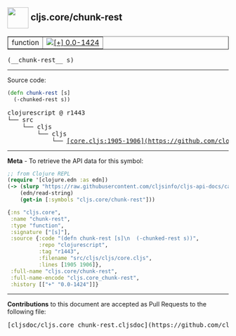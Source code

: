 ## <img width="48px" valign="middle" src="http://i.imgur.com/Hi20huC.png"> cljs.core/chunk-rest

 <table border="1">
<tr>

<td>function</td>
<td><a href="https://github.com/cljsinfo/cljs-api-docs/tree/0.0-1424"><img valign="middle" alt="[+] 0.0-1424" src="https://img.shields.io/badge/+-0.0--1424-lightgrey.svg"></a> </td>
</tr>
</table>

 <samp>
(__chunk-rest__ s)<br>
</samp>

---





Source code:

```clj
(defn chunk-rest [s]
  (-chunked-rest s))
```

 <pre>
clojurescript @ r1443
└── src
    └── cljs
        └── cljs
            └── <ins>[core.cljs:1905-1906](https://github.com/clojure/clojurescript/blob/r1443/src/cljs/cljs/core.cljs#L1905-L1906)</ins>
</pre>


---

__Meta__ - To retrieve the API data for this symbol:

```clj
;; from Clojure REPL
(require '[clojure.edn :as edn])
(-> (slurp "https://raw.githubusercontent.com/cljsinfo/cljs-api-docs/catalog/cljs-api.edn")
    (edn/read-string)
    (get-in [:symbols "cljs.core/chunk-rest"]))
```

```clj
{:ns "cljs.core",
 :name "chunk-rest",
 :type "function",
 :signature ["[s]"],
 :source {:code "(defn chunk-rest [s]\n  (-chunked-rest s))",
          :repo "clojurescript",
          :tag "r1443",
          :filename "src/cljs/cljs/core.cljs",
          :lines [1905 1906]},
 :full-name "cljs.core/chunk-rest",
 :full-name-encode "cljs.core_chunk-rest",
 :history [["+" "0.0-1424"]]}

```

---

__Contributions__ to this document are accepted as Pull Requests to the following file:

 <pre>
[cljsdoc/cljs.core_chunk-rest.cljsdoc](https://github.com/cljsinfo/cljs-api-docs/blob/master/cljsdoc/cljs.core_chunk-rest.cljsdoc)
</pre>

